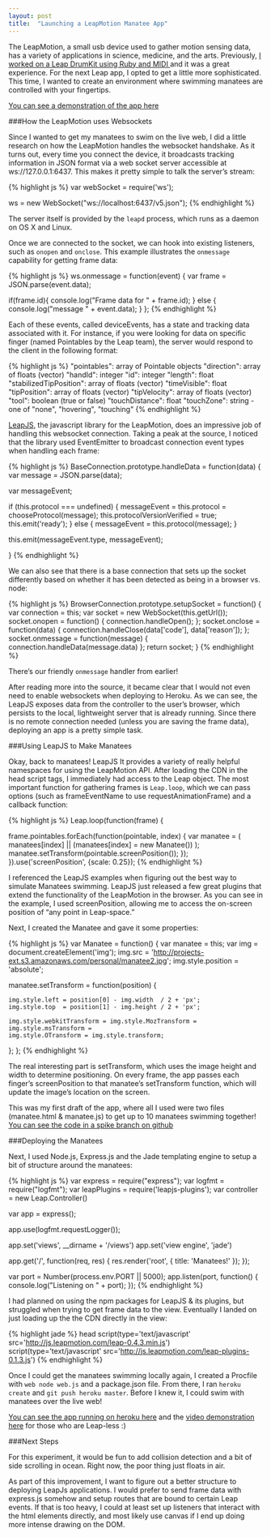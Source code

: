 ```yaml
---
layout: post
title:  "Launching a LeapMotion Manatee App"
---
```


The LeapMotion, a small usb device used to gather motion sensing data, has a variety of applications in science, medicine, and the arts. Previously, [ I worked on a Leap DrumKit using Ruby and MIDI ](http://blog.carbonfive.com/2014/03/20/building-a-leapmotion-drumset-in-ruby/) and it was a great experience. For the next Leap app, I opted to get a little more sophisticated. This time, I wanted to create an environment where swimming manatees are controlled with your fingertips. 

[You can see a demonstration of the app here](http://youtu.be/fqeAbv8ZQAI)

###How the LeapMotion uses Websockets

Since I wanted to get my manatees to swim on the live web, I did a little research on how the LeapMotion handles the websocket handshake. As it turns out, every time you connect the device, it broadcasts tracking information in JSON format via a web socket server accessible at ws://127.0.0.1:6437. This makes it pretty simple to talk the server’s stream:

{% highlight js %}
var webSocket = require('ws');

ws = new WebSocket("ws://localhost:6437/v5.json");
{% endhighlight %}

The server itself is provided by the `leapd` process, which runs as a daemon on OS X and Linux.

Once we are connected to the socket, we can hook into existing listeners, such as `onopen` and `onclose`. This example illustrates the `onmessage` capability for getting frame data:

{% highlight js %}
ws.onmessage = function(event) {
var frame = JSON.parse(event.data);

  if(frame.id){
    console.log("Frame data for " + frame.id);
  } else {
    console.log("message " + event.data);
  }
};
{% endhighlight %}

Each of these events, called deviceEvents, has a state and tracking data associated with it. For instance, if you were looking for data on specific finger (named Pointables by the Leap team), the server would respond to the client in the following format:

{% highlight js %}
"pointables": array of Pointable objects
"direction": array of floats (vector)
"handId": integer
"id": integer
"length": float
"stabilizedTipPosition": array of floats (vector)
"timeVisible": float
"tipPosition":  array of floats (vector)
"tipVelocity":  array of floats (vector)
"tool": boolean (true or false)
"touchDistance": float
"touchZone": string - one of "none", "hovering", "touching"
{% endhighlight %}

[LeapJS](https://developer.leapmotion.com/leapjs/welcome), the javascript library for the LeapMotion, does an impressive job of handling this websocket connection. Taking a peak at the source, I noticed that the library used EventEmitter to broadcast connection event types when handling each frame:

{% highlight js %}
BaseConnection.prototype.handleData = function(data) {
  var message = JSON.parse(data);

  var messageEvent;

  if (this.protocol === undefined) {
    messageEvent = this.protocol = chooseProtocol(message);
    this.protocolVersionVerified = true;
    this.emit('ready');
  } else {
    messageEvent = this.protocol(message);
  }

  this.emit(messageEvent.type, messageEvent);

}
{% endhighlight %}

We can also see that there is a base connection that sets up the socket differently based on whether it has been detected as being in a browser vs. node:

{% highlight js %}
BrowserConnection.prototype.setupSocket = function() {
  var connection = this;
  var socket = new WebSocket(this.getUrl());
  socket.onopen = function() { connection.handleOpen(); };
  socket.onclose = function(data) { connection.handleClose(data['code'], data['reason']); };
  socket.onmessage = function(message) { connection.handleData(message.data) };
  return socket;
}
{% endhighlight %}

There’s our friendly `onmessage` handler from earlier!

After reading more into the source, it became clear that I would not even need to enable websockets when deploying to Heroku. As we can see, the LeapJS exposes data from the controller to the user’s browser, which persists to the local, lightweight server that is already running. Since there is no remote connection needed (unless you are saving the frame data), deploying an app is a pretty simple task. 

###Using LeapJS to Make Manatees

Okay, back to manatees! LeapJS It provides a variety of really helpful namespaces for using the LeapMotion API. After loading the CDN in the head script tags, I immediately had access to the Leap object. The most important function for gathering frames is `Leap.loop`, which we can pass options (such as frameEventName to use requestAnimationFrame) and a callback function:

{% highlight js %}
Leap.loop(function(frame) {

  frame.pointables.forEach(function(pointable, index) {
    var manatee = ( manatees[index] || (manatees[index] = new Manatee()) );
    manatee.setTransform(pointable.screenPosition());
  });
}).use('screenPosition', {scale: 0.25});
{% endhighlight %}

I referenced the LeapJS examples when figuring out the best way to simulate Manatees swimming. LeapJS just released a few great plugins that extend the functionality of the LeapMotion in the browser. As you can see in the example, I used screenPosition, allowing me to access the on-screen position of “any point in Leap-space.”

Next, I created the Manatee and gave it some properties:

{% highlight js %}
var Manatee = function() {
  var manatee = this;
  var img = document.createElement('img');
  img.src = 'http://projects-ext.s3.amazonaws.com/personal/manatee2.jpg';
  img.style.position = 'absolute';

  manatee.setTransform = function(position) {

    img.style.left = position[0] - img.width  / 2 + 'px';
    img.style.top  = position[1] - img.height / 2 + 'px';

    img.style.webkitTransform = img.style.MozTransform = img.style.msTransform =
    img.style.OTransform = img.style.transform;

  };
};
{% endhighlight %}

The real interesting part is setTransform, which uses the image height and width to determine positioning. On every frame, the app passes each finger’s screenPosition to that manatee’s setTransform function, which will update the image’s location on the screen.

This was my first draft of the app, where all I used were two files (manatee.html & manatee.js) to get up to 10 manatees swimming together! [You can see the code in a spike branch on github](https://github.com/bomatson/manatee/tree/spike/minimalist)

###Deploying the Manatees

Next, I used Node.js, Express.js and the Jade templating engine to setup a bit of structure around the manatees:

{% highlight js %}
var express = require("express");
var logfmt = require("logfmt");
var leapPlugins = require('leapjs-plugins');
var controller = new Leap.Controller()

var app = express();

app.use(logfmt.requestLogger());

app.set('views', __dirname + '/views')
app.set('view engine', 'jade')

app.get('/', function(req, res) {
  res.render('root', { title: 'Manatees!' });
});

var port = Number(process.env.PORT || 5000);
app.listen(port, function() {
  console.log("Listening on " + port);
});
{% endhighlight %}

I had planned on using the npm packages for LeapJS & its plugins, but struggled when trying to get frame data to the view. Eventually I landed on just loading up the the CDN directly in the view:

{% highlight jade %}
head
  script(type='text/javascript' src='http://js.leapmotion.com/leap-0.4.3.min.js')
  script(type='text/javascript' src='http://js.leapmotion.com/leap-plugins-0.1.3.js')
{% endhighlight %}

Once I could get the manatees swimming locally again, I created a Procfile with `web node web.js` and a package.json file. From there, I ran `heroku create` and `git push heroku master`. Before I knew it, I could swim with manatees over the live web! 

[You can see the app running on heroku here](http://manatee-swim.herokuapp.com/) and the [video demonstration here](http://youtu.be/fqeAbv8ZQAI) for those who are Leap-less :)

###Next Steps

For this experiment, it would be fun to add collision detection and a bit of side scrolling in ocean. Right now, the poor thing just floats in air.

As part of this improvement, I want to figure out a better structure to deploying LeapJs applications. I would prefer to send frame data with express.js somehow and setup routes that are bound to certain Leap events. If that is too heavy, I could at least set up listeners that interact with the html elements directly, and most likely use canvas if I end up doing more intense drawing on the DOM. 
